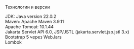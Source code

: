 Технологии и версии

JDK: Java version 22.0.2<br>
Maven: Apache Maven 3.9.11<br>
Apache Tomcat: 10.1.44<br>
Jakarta Servlet API 6.0, JSP/JSTL (jakarta.servlet.jsp.jstl 3.x)<br>
Bootstrap 5 через WebJars<br>
Lombok<br>
